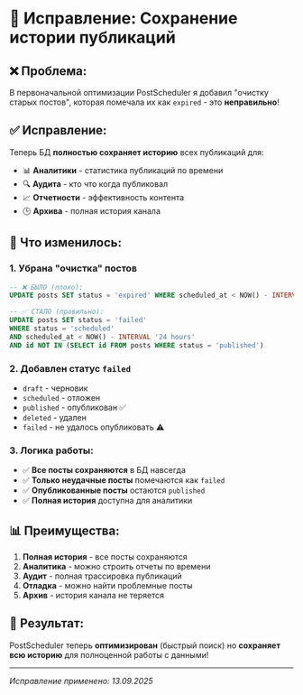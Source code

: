 # 🔧 Исправление: Сохранение истории публикаций

## ❌ **Проблема:**
В первоначальной оптимизации PostScheduler я добавил "очистку старых постов", которая помечала их как `expired` - это **неправильно**!

## ✅ **Исправление:**
Теперь БД **полностью сохраняет историю** всех публикаций для:

- 📊 **Аналитики** - статистика публикаций по времени
- 🔍 **Аудита** - кто что когда публиковал
- 📈 **Отчетности** - эффективность контента
- 🕒 **Архива** - полная история канала

## 🔄 **Что изменилось:**

### **1. Убрана "очистка" постов**
```sql
-- ❌ БЫЛО (плохо):
UPDATE posts SET status = 'expired' WHERE scheduled_at < NOW() - INTERVAL '24 hours'

-- ✅ СТАЛО (правильно):
UPDATE posts SET status = 'failed' 
WHERE status = 'scheduled' 
AND scheduled_at < NOW() - INTERVAL '24 hours'
AND id NOT IN (SELECT id FROM posts WHERE status = 'published')
```

### **2. Добавлен статус `failed`**
- `draft` - черновик
- `scheduled` - отложен
- `published` - опубликован ✅
- `deleted` - удален
- `failed` - не удалось опубликовать ⚠️

### **3. Логика работы:**
- ✅ **Все посты сохраняются** в БД навсегда
- ✅ **Только неудачные посты** помечаются как `failed`
- ✅ **Опубликованные посты** остаются `published`
- ✅ **Полная история** доступна для аналитики

## 📊 **Преимущества:**

1. **Полная история** - все посты сохраняются
2. **Аналитика** - можно строить отчеты по времени
3. **Аудит** - полная трассировка публикаций
4. **Отладка** - можно найти проблемные посты
5. **Архив** - история канала не теряется

## 🎯 **Результат:**
PostScheduler теперь **оптимизирован** (быстрый поиск) но **сохраняет всю историю** для полноценной работы с данными!

---
*Исправление применено: 13.09.2025*
